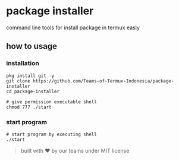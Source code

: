 # package installer

command line tools for install package in termux easly

## how to usage

### installation

```shell
pkg install git -y
git clone https://github.com/Teams-of-Termux-Indonesia/package-installer
cd package-installer

# give permission executable shell
chmod 777 ./start
```

### start program

```shell
# start program by executing shell
./start
```

> built with ♥️ by our teams under MIT license